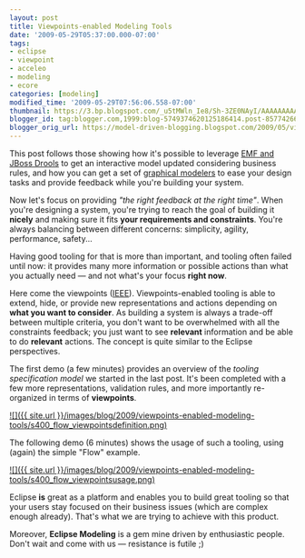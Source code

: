 ```yaml
---
layout: post
title: Viewpoints-enabled Modeling Tools
date: '2009-05-29T05:37:00.000-07:00'
tags:
- eclipse
- viewpoint
- acceleo
- modeling
- ecore
categories: [modeling]
modified_time: '2009-05-29T07:56:06.558-07:00'
thumbnail: https://3.bp.blogspot.com/_u5tMWln_Ie8/Sh-3ZE0NAyI/AAAAAAAAAJY/bZpXkgra8KQ/s72-c/flow_viewpointsdefinition.png
blogger_id: tag:blogger.com,1999:blog-5749374620125186414.post-8577426604884474196
blogger_orig_url: https://model-driven-blogging.blogspot.com/2009/05/viewpoints-enabled-modeling-tools.html
---
```


This post follows those showing how it's possible to leverage [EMF and JBoss Drools](https://model-driven-blogging.blogspot.com/2009/05/live-models-using-jboss-rules-drools.html) to get an interactive model updated considering business rules, and how you can get a set of [graphical modelers](https://model-driven-blogging.blogspot.com/2009/05/20-minute-graphical-modeler-based-on.html) to ease your design tasks and provide feedback while you're building your system.

Now let's focus on providing _"the right feedback at the right time"_. When you're designing a system, you're trying to reach the goal of building it **nicely** and making sure it fits **your requirements and constraints**. You're always balancing between different concerns: simplicity, agility, performance, safety...

Having good tooling for that is more than important, and tooling often failed until now: it provides many more information or possible actions than what you actually need — and not what's your focus **right now**.

Here come the viewpoints ([IEEE](https://standards.ieee.org/reading/ieee/std_public/description/se/1471-2000_desc.html)). Viewpoints-enabled tooling is able to extend, hide, or provide new representations and actions depending on **what you want to consider**. As building a system is always a trade-off between multiple criteria, you don't want to be overwhelmed with all the constraints feedback; you just want to see **relevant** information and be able to do **relevant** actions. The concept is quite similar to the Eclipse perspectives.

The first demo (a few minutes) provides an overview of the _tooling specification model_ we started in the last post. It's been completed with a few more representations, validation rules, and more importantly re-organized in terms of **viewpoints**.

[![]({{ site.url }}/images/blog/2009/viewpoints-enabled-modeling-tools/s400_flow_viewpointsdefinition.png)](https://literate.modeling.free.fr/modeling/designer/ViewpointsDefinition.htm)

The following demo (6 minutes) shows the usage of such a tooling, using (again) the simple "Flow" example.

[![]({{ site.url }}/images/blog/2009/viewpoints-enabled-modeling-tools/s400_flow_viewpointsusage.png)](https://literate.modeling.free.fr/modeling/designer/UsingViewpoints.htm)

Eclipse **is** great as a platform and enables you to build great tooling so that your users stay focused on their business issues (which are complex enough already). That's what we are trying to achieve with this product.

Moreover, **Eclipse Modeling** is a gem mine driven by enthusiastic people. Don't wait and come with us — resistance is futile ;)
